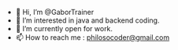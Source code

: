 - 👋 Hi, I’m @GaborTrainer
- 👀 I’m interested in java and backend coding.
- 🌱 I’m currently open for work.
- 📫 How to reach me : philosocoder@gmail.com
